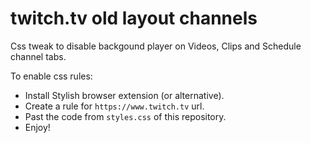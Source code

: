 # twitch.tv old layout channels

Css tweak to disable backgound player on Videos, Clips and Schedule channel tabs.

To enable css rules:
* Install Stylish browser extension (or alternative).
* Create a rule for `https://www.twitch.tv` url.
* Past the code from `styles.css` of this repository.
* Enjoy!
